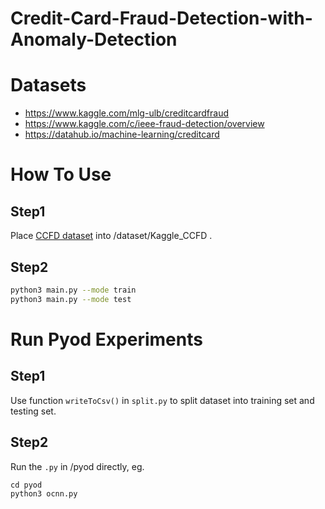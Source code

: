 # Credit-Card-Fraud-Detection-with-Anomaly-Detection

# Datasets
* https://www.kaggle.com/mlg-ulb/creditcardfraud
*  https://www.kaggle.com/c/ieee-fraud-detection/overview
*  https://datahub.io/machine-learning/creditcard

# How To Use
## Step1
Place [CCFD dataset](https://www.kaggle.com/mlg-ulb/creditcardfraud) into /dataset/Kaggle_CCFD .
## Step2
```bash
python3 main.py --mode train
python3 main.py --mode test
```

# Run Pyod Experiments
## Step1
Use function ```writeToCsv()``` in ```split.py``` to split dataset into training set and testing set.
## Step2
Run the ```.py``` in /pyod directly, eg.
```
cd pyod
python3 ocnn.py
```
